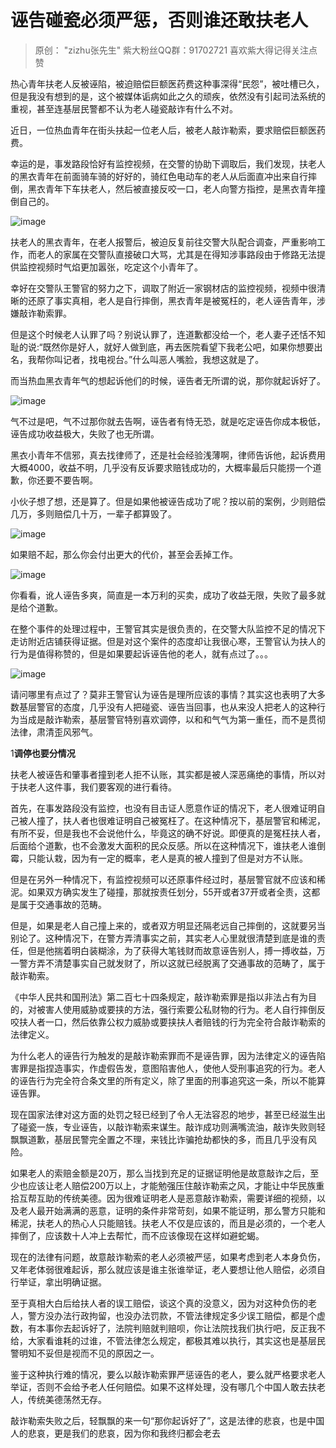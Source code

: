 # 诬告碰瓷必须严惩，否则谁还敢扶老人



> 原创： "zizhu张先生" 紫大粉丝QQ群：91702721 喜欢紫大得记得关注点赞

热心青年扶老人反被诬陷，被迫赔偿巨额医药费这种事深得“民怨”，被吐槽已久，但是我没有想到的是，这个被媒体诟病如此之久的顽疾，依然没有引起司法系统的重视，甚至连基层民警都不认为老人碰瓷敲诈有什么不对。

近日，一位热血青年在街头扶起一位老人后，被老人敲诈勒索，要求赔偿巨额医药费。

幸运的是，事发路段恰好有监控视频，在交警的协助下调取后，我们发现，扶老人的黑衣青年在前面骑车骑的好好的，骑红色电动车的老人从后面直冲出来自行摔倒，黑衣青年下车扶老人，然后被直接反咬一口，老人向警方指控，是黑衣青年撞倒自己的。 

![image](http://upload-images.jianshu.io/upload_images/14971513-5cee247dcde7893c?imageMogr2/auto-orient/strip)

扶老人的黑衣青年，在老人报警后，被迫反复前往交警大队配合调查，严重影响工作，而老人的家属在交警队直接破口大骂，尤其是在得知涉事路段由于修路无法提供监控视频时气焰更加嚣张，吃定这个小青年了。

幸好在交警队王警官的努力之下，调取了附近一家钢材店的监控视频，视频中很清晰的还原了事实真相，老人是自行摔倒，黑衣青年是被冤枉的，老人诬告青年，涉嫌敲诈勒索罪。

但是这个时候老人认罪了吗？别说认罪了，连道歉都没给一个，老人妻子还恬不知耻的说:“既然你是好人，就好人做到底，再去医院看望下我老公吧，如果你想要出名，我帮你叫记者，找电视台。”什么叫恶人嘴脸，我想这就是了。

而当热血黑衣青年气的想起诉他们的时候，诬告者无所谓的说，那你就起诉好了。

![image](http://upload-images.jianshu.io/upload_images/14971513-f6ae7464afc32f8c?imageMogr2/auto-orient/strip|imageView2/2/w/1240)

气不过是吧，气不过那你就去告啊，诬告者有恃无恐，就是吃定诬告你成本极低，诬告成功收益极大，失败了也无所谓。

黑衣小青年不信邪，真去找律师了，还是社会经验浅薄啊，律师告诉他，起诉费用大概4000，收益不明，几乎没有反诉要求赔钱成功的，大概率最后只能捞一个道歉，你还要不要告啊。

小伙子想了想，还是算了。但是如果他被诬告成功了呢？按以前的案例，少则赔偿几万，多则赔偿几十万，一辈子都算毁了。

![image](http://upload-images.jianshu.io/upload_images/14971513-e9d5838512539c00?imageMogr2/auto-orient/strip|imageView2/2/w/1240)

如果赔不起，那么你会付出更大的代价，甚至会丢掉工作。

![image](http://upload-images.jianshu.io/upload_images/14971513-3ac69d5f3cdbe628?imageMogr2/auto-orient/strip|imageView2/2/w/1240)

你看看，讹人诬告多爽，简直是一本万利的买卖，成功了收益无限，失败了最多就是给个道歉。

在整个事件的处理过程中，王警官其实是很负责的，在交警大队监控不足的情况下走访附近店铺获得证据。但是对这个案件的态度却让我很心寒，王警官认为扶人的行为是值得称赞的，但是如果要起诉诬告他的老人，就有点过了。。。

![image](http://upload-images.jianshu.io/upload_images/14971513-537b4cb77f965d4f?imageMogr2/auto-orient/strip|imageView2/2/w/1240)

请问哪里有点过了？莫非王警官认为诬告是理所应该的事情？其实这也表明了大多数基层警官的态度，几乎没有人把碰瓷、诬告当回事，也从来没人把老人的这种行为当成是敲诈勒索，基层警官特别喜欢调停，以和和气气为第一重任，而不是贯彻法律，肃清歪风邪气。

1**调停也要分情况**

扶老人被诬告和肇事者撞到老人拒不认账，其实都是被人深恶痛绝的事情，所以对于扶老人这件事，我们要客观的进行看待。

首先，在事发路段没有监控，也没有目击证人愿意作证的情况下，老人很难证明自己被人撞了，扶人者也很难证明自己被冤枉了。在这种情况下，基层警官和稀泥，有所不妥，但是我也不会说他什么，毕竟这的确不好说。即便真的是冤枉扶人者，后面给个道歉，也不会激发大面积的民众反感。所以在这种情况下，谁扶老人谁倒霉，只能认栽，因为有一定的概率，老人是真的被人撞到了但是对方不认账。

但是在另外一种情况下，有监控视频可以还原事件经过时，基层警官就不应该和稀泥。如果双方确实发生了碰撞，那就按责任划分，55开或者37开或者全责，这都是属于交通事故的范畴。

但是，如果是老人自己撞上来的，或者双方明显还隔老远自己摔倒的，这就要另当别论了。这种情况下，在警方弄清事实之前，其实老人心里就很清楚到底是谁的责任，但是他揣着明白装糊涂，为了获得大笔钱财而故意诬告别人，搏一搏收益，万一警方弄不清楚事实自己就发财了，所以这就已经脱离了交通事故的范畴了，属于敲诈勒索。

《中华人民共和国刑法》第二百七十四条规定，敲诈勒索罪是指以非法占有为目的，对被害人使用威胁或要挟的方法，强行索要公私财物的行为。老人自行摔倒反咬扶人者一口，然后依靠公权力威胁或要挟扶人者赔钱的行为完全符合敲诈勒索的法律定义。

为什么老人的诬告行为触发的是敲诈勒索罪而不是诬告罪，因为法律定义的诬告陷害罪是指捏造事实，作虚假告发，意图陷害他人，使他人受刑事追究的行为。老人的诬告行为完全符合条文里的所有定义，除了里面的刑事追究这一条，所以不能算诬告罪。

现在国家法律对这方面的处罚之轻已经到了令人无法容忍的地步，甚至已经滋生出了碰瓷一族，专业诬告，以敲诈勒索来谋生。敲诈成功则满嘴流油，敲诈失败则轻飘飘道歉，基层民警完全置之不理，来钱比诈骗抢劫都快的多，而且几乎没有风险。

如果老人的索赔金额是20万，那么当找到充足的证据证明他是故意敲诈之后，至少也应该让老人赔偿200万以上，才能勉强压住敲诈勒索之风，才能让中华民族重拾互帮互助的传统美德。因为很难证明老人是恶意敲诈勒索，需要详细的视频，以及老人最开始满满的恶意，证明的条件非常苛刻，如果不能证明，那么警方只能和稀泥，扶老人的热心人只能赔钱。扶老人不仅是应该的，而且是必须的，一个老人摔倒了，应该数十人冲上去帮忙，而不应该像现在这样如避蛇蝎。

现在的法律有问题，故意敲诈勒索的老人必须被严惩，如果考虑到老人本身负伤，又年老体弱很难起诉，那么就应该是谁主张谁举证，老人要想让他人赔偿，必须自行举证，拿出明确证据。

至于真相大白后给扶人者的误工赔偿，谈这个真的没意义，因为对这种负伤的老人，警方没办法行政拘留，也没办法罚款，不管法律规定多少误工赔偿，都是个虚数，有本事你去起诉好了，法院判赔就判赔呗，你让法院找我们执行吧，反正我不给，大家看谁耗的过谁，不管法律怎么规定，都极其难以执行，其实这也是基层民警明知不妥但是视而不见的原因之一。

鉴于这种执行难的情况，要么以敲诈勒索罪严惩诬告的老人，要么就严格要求老人举证，否则不会给予老人任何赔偿。如果不这样处理，没有哪几个中国人敢去扶老人，传统美德荡然无存。

敲诈勒索失败之后，轻飘飘的来一句“那你起诉好了”，这是法律的悲哀，也是中国人的悲哀，更是我们的悲哀，因为你和我终归都会老去

